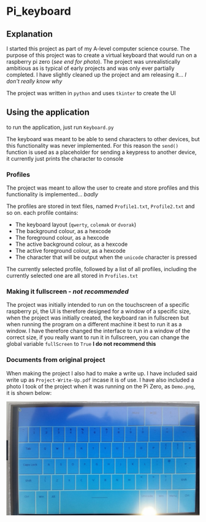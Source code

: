 # Pi_keyboard

## Explanation

I started this project as part of my A-level computer science course. The purpose of this project was to create a virtual keyboard that would run on a raspberry pi zero (*see end for photo*). The project was unrealistically ambitious as is typical of early projects and was only ever partially completed. I have slightly cleaned up the project and am releasing  it... *I don't really know why*

The project was written in `python` and uses `tkinter` to create the UI

## Using the application

to run the application, just run `Keyboard.py`

The keyboard was meant to be able to send characters to other devices, but this functionality was never implemented. For this reason the `send()` function is used as a placeholder for sending a keypress to another device, it currently just prints the character to console

### Profiles

The project was meant to allow the user to create and store profiles and this functionality is implemented... *badly*

The profiles are stored in text files, named `Profile1.txt`, `Profile2.txt` and so on. each profile contains:

* The keyboard layout (`qwerty`, `colemak` or `dvorak`)
* The background colour, as a hexcode
* The foreground colour, as a hexcode
* The active background colour, as a hexcode
* The active foreground colour, as a hexcode
* The character that will be output when the `unicode` character is pressed

The currently selected profile, followed by a list of all profiles, including the currently selected one are all stored in `Profiles.txt`

### Making it fullscreen - *not recommended*

The project was initially intended to run on the touchscreen of a specific raspberry pi, the UI is therefore designed for a window of a specific size, when the project was initially created, the keyboard ran in fullscreen but when running the program on a different machine it best to run it as a window. I have therefore changed the interface to run in a window of the correct size, if you really want to run it in fullscreen, you can change the global variable `fullScreen` to `True` **I do not recommend this**

### Documents from original project

When making the project I also had to make a write up. I have included said write up as `Project-Write-Up.pdf` incase it is of use. I have also included a photo I took of the project when it was running on the Pi Zero, as `Demo.png`, it is shown below:

![Image of keyboard as it was during the project](Demo.png)
